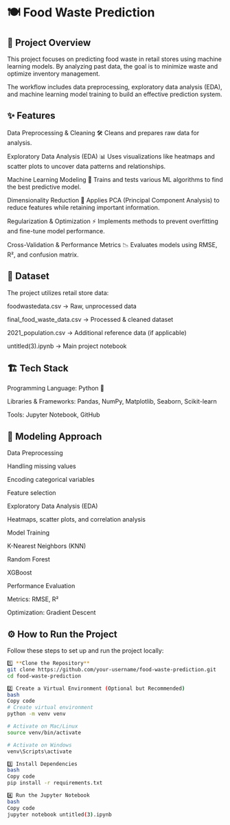 # **🍽️ Food Waste Prediction**















##  📌 Project Overview

This project focuses on predicting food waste in retail stores using machine learning models. By analyzing past data, the goal is to minimize waste and optimize inventory management.

The workflow includes data preprocessing, exploratory data analysis (EDA), and machine learning model training to build an effective prediction system.

##  ✨ Features

Data Preprocessing & Cleaning 🛠️
Cleans and prepares raw data for analysis.

Exploratory Data Analysis (EDA) 📊
Uses visualizations like heatmaps and scatter plots to uncover data patterns and relationships.

Machine Learning Modeling 🤖
Trains and tests various ML algorithms to find the best predictive model.

Dimensionality Reduction 🔻
Applies PCA (Principal Component Analysis) to reduce features while retaining important information.

Regularization & Optimization ⚡
Implements methods to prevent overfitting and fine-tune model performance.

Cross-Validation & Performance Metrics 📉
Evaluates models using RMSE, R², and confusion matrix.

##  📂 Dataset

The project utilizes retail store data:

foodwastedata.csv → Raw, unprocessed data

final_food_waste_data.csv → Processed & cleaned dataset

2021_population.csv → Additional reference data (if applicable)

untitled(3).ipynb → Main project notebook

##  🏗️ Tech Stack

Programming Language: Python 🐍

Libraries & Frameworks: Pandas, NumPy, Matplotlib, Seaborn, Scikit-learn

Tools: Jupyter Notebook, GitHub

##  🧩 Modeling Approach

Data Preprocessing

Handling missing values

Encoding categorical variables

Feature selection

Exploratory Data Analysis (EDA)

Heatmaps, scatter plots, and correlation analysis

Model Training

K-Nearest Neighbors (KNN)

Random Forest

XGBoost

Performance Evaluation

Metrics: RMSE, R²

Optimization: Gradient Descent

## ⚙️ How to Run the Project

Follow these steps to set up and run the project locally:

```bash
1️⃣ **Clone the Repository**
git clone https://github.com/your-username/food-waste-prediction.git
cd food-waste-prediction

2️⃣ Create a Virtual Environment (Optional but Recommended)
bash
Copy code
# Create virtual environment
python -m venv venv

# Activate on Mac/Linux
source venv/bin/activate

# Activate on Windows
venv\Scripts\activate

3️⃣ Install Dependencies
bash
Copy code
pip install -r requirements.txt

4️⃣ Run the Jupyter Notebook
bash
Copy code
jupyter notebook untitled(3).ipynb
